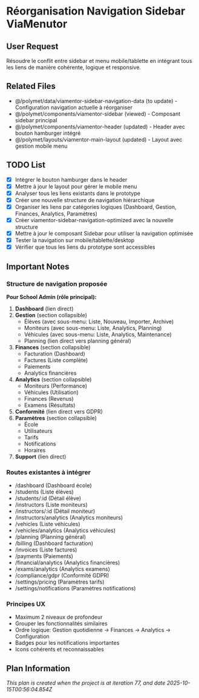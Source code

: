 # Réorganisation Navigation Sidebar ViaMenutor

## User Request
Résoudre le conflit entre sidebar et menu mobile/tablette en intégrant tous les liens de manière cohérente, logique et responsive.

## Related Files
- @/polymet/data/viamentor-sidebar-navigation-data (to update) - Configuration navigation actuelle à réorganiser
- @/polymet/components/viamentor-sidebar (viewed) - Composant sidebar principal
- @/polymet/components/viamentor-header (updated) - Header avec bouton hamburger intégré
- @/polymet/layouts/viamentor-main-layout (updated) - Layout avec gestion mobile menu

## TODO List
- [x] Intégrer le bouton hamburger dans le header
- [x] Mettre à jour le layout pour gérer le mobile menu
- [x] Analyser tous les liens existants dans le prototype
- [x] Créer une nouvelle structure de navigation hiérarchique
- [x] Organiser les liens par catégories logiques (Dashboard, Gestion, Finances, Analytics, Paramètres)
- [x] Créer viamentor-sidebar-navigation-optimized avec la nouvelle structure
- [x] Mettre à jour le composant Sidebar pour utiliser la navigation optimisée
- [x] Tester la navigation sur mobile/tablette/desktop
- [x] Vérifier que tous les liens du prototype sont accessibles

## Important Notes

### Structure de navigation proposée

**Pour School Admin (rôle principal):**

1. **Dashboard** (lien direct)
2. **Gestion** (section collapsible)
   - Élèves (avec sous-menu: Liste, Nouveau, Importer, Archive)
   - Moniteurs (avec sous-menu: Liste, Analytics, Planning)
   - Véhicules (avec sous-menu: Liste, Analytics, Maintenance)
   - Planning (lien direct vers planning général)
3. **Finances** (section collapsible)
   - Facturation (Dashboard)
   - Factures (Liste complète)
   - Paiements
   - Analytics financières
4. **Analytics** (section collapsible)
   - Moniteurs (Performance)
   - Véhicules (Utilisation)
   - Finances (Revenus)
   - Examens (Résultats)
5. **Conformité** (lien direct vers GDPR)
6. **Paramètres** (section collapsible)
   - École
   - Utilisateurs
   - Tarifs
   - Notifications
   - Horaires
7. **Support** (lien direct)

### Routes existantes à intégrer
- /dashboard (Dashboard école)
- /students (Liste élèves)
- /students/:id (Détail élève)
- /instructors (Liste moniteurs)
- /instructors/:id (Détail moniteur)
- /instructors/analytics (Analytics moniteurs)
- /vehicles (Liste véhicules)
- /vehicles/analytics (Analytics véhicules)
- /planning (Planning général)
- /billing (Dashboard facturation)
- /invoices (Liste factures)
- /payments (Paiements)
- /financial/analytics (Analytics financières)
- /exams/analytics (Analytics examens)
- /compliance/gdpr (Conformité GDPR)
- /settings/pricing (Paramètres tarifs)
- /settings/notifications (Paramètres notifications)

### Principes UX
- Maximum 2 niveaux de profondeur
- Grouper les fonctionnalités similaires
- Ordre logique: Gestion quotidienne → Finances → Analytics → Configuration
- Badges pour les notifications importantes
- Icons cohérents et reconnaissables

  
## Plan Information
*This plan is created when the project is at iteration 77, and date 2025-10-15T00:56:04.854Z*
